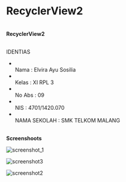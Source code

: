# RecyclerView2

 <br> <b> RecyclerView2 </b> 
 
 <br>IDENTIAS 
 + <br> Nama : Elvira Ayu Sosilia
 + <br> Kelas : XI RPL 3
 + <br> No Abs : 09
 + <br> NIS : 4701/1420.070
 + <br> NAMA SEKOLAH : SMK TELKOM MALANG
 
<br> <b> Screenshoots </b>

![screenshot_1](https://cloud.githubusercontent.com/assets/22167465/21608320/5e0c98fe-d1ee-11e6-99a1-924e6d68ebcd.jpg)

![screenshot3](https://cloud.githubusercontent.com/assets/22167465/21608322/5e119188-d1ee-11e6-9513-c881e84bd48c.jpg)

![screenshot2](https://cloud.githubusercontent.com/assets/22167465/21608321/5e0f7a24-d1ee-11e6-830c-6fe594781190.jpg)

